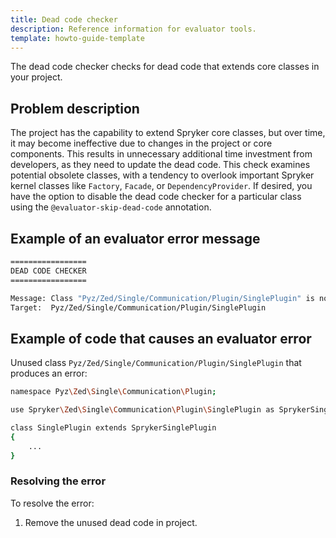 ```yaml
---
title: Dead code checker
description: Reference information for evaluator tools.
template: howto-guide-template
---
```


The dead code checker checks for dead code that extends core classes in your project.

## Problem description

The project has the capability to extend Spryker core classes, but over time, it may become ineffective due to changes in the project or core components.
This results in unnecessary additional time investment from developers, as they need to update the dead code.
This check examines potential obsolete classes, with a tendency to overlook important Spryker kernel classes like `Factory`, `Facade`, or `DependencyProvider`.
If desired, you have the option to disable the dead code checker for a particular class using the `@evaluator-skip-dead-code` annotation.

## Example of an evaluator error message

```bash
=================
DEAD CODE CHECKER
=================

Message: Class "Pyz/Zed/Single/Communication/Plugin/SinglePlugin" is not used in project
Target:  Pyz/Zed/Single/Communication/Plugin/SinglePlugin
```

## Example of code that causes an evaluator error

Unused class `Pyz/Zed/Single/Communication/Plugin/SinglePlugin` that produces an error:

```bash
namespace Pyz\Zed\Single\Communication\Plugin;

use Spryker\Zed\Single\Communication\Plugin\SinglePlugin as SprykerSinglePlugin;

class SinglePlugin extends SprykerSinglePlugin
{
    ...
}
```

### Resolving the error

To resolve the error:

1. Remove the unused dead code in project.
